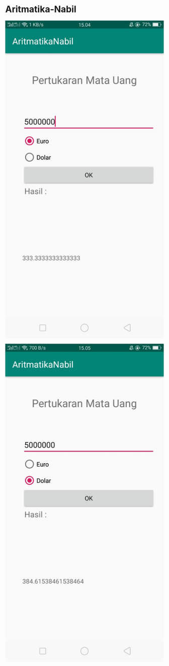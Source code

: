 # Aritmatika-Nabil

![alt text](https://github.com/anisanisah05/Aritmatika-Nabil/blob/master/a.jpeg)

![alt text](https://github.com/anisanisah05/Aritmatika-Nabil/blob/master/b.jpeg)
